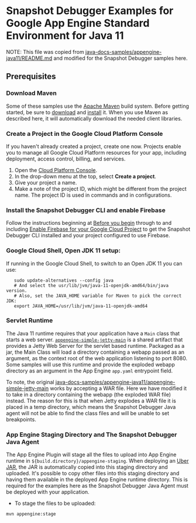 # Snapshot Debugger Examples for Google App Engine Standard Environment for Java 11

NOTE: This file was copied from
[java-docs-samples/appengine-java11/README.md](https://github.com/GoogleCloudPlatform/java-docs-samples/blob/main/appengine-java11/README.md)
and modified for the Snapshot Debugger samples here.

## Prerequisites

### Download Maven

Some of these samples use the [Apache Maven][maven] build system. Before
getting started, be sure to [download][maven-download] and
[install][maven-install] it.  When you use Maven as described here, it will
automatically download the needed client libraries.

[maven]: https://maven.apache.org
[maven-download]: https://maven.apache.org/download.cgi
[maven-install]: https://maven.apache.org/install.html

### Create a Project in the Google Cloud Platform Console

If you haven't already created a project, create one now. Projects enable you to
manage all Google Cloud Platform resources for your app, including deployment,
access control, billing, and services.

1. Open the [Cloud Platform Console][cloud-console].
1. In the drop-down menu at the top, select **Create a project**.
1. Give your project a name.
1. Make a note of the project ID, which might be different from the project
   name. The project ID is used in commands and in configurations.

[cloud-console]: https://console.cloud.google.com/

### Install the Snapshot Debugger CLI and enable Firebase

Follow the instructions beginning at [Before you
begin](../../../README.md#before-you-begin) through to and including [Enable
Firebase for your Google Cloud
Project](../../../README.md#enable-firebase-for-your-google-cloud-project) to
get the Snapshot Debugger CLI installed and your project configured to use
Firebase.

### Google Cloud Shell, Open JDK 11 setup:

If running in the Google Cloud Shell, to switch to an Open JDK 11 you can use:

```
   sudo update-alternatives --config java
   # And select the usr/lib/jvm/java-11-openjdk-amd64/bin/java version.
   # Also, set the JAVA_HOME variable for Maven to pick the correct JDK:
   export JAVA_HOME=/usr/lib/jvm/java-11-openjdk-amd64
```

### Servlet Runtime

The Java 11 runtime requires that your application have a `Main` class that
starts a web server.
[`appengine-simple-jetty-main`](appengine-simple-jetty-main) is a shared
artifact that provides a Jetty Web Server for the servlet based runtime.
Packaged as a jar, the Main Class will load a directory containing a webapp
passed as an argument, as the context root of the web application listening to
port 8080.  Some samples will use this runtime and provide the exploded webapp
directory as an argument in the App Engine `app.yaml` entrypoint field.

To note, the original
[java-docs-samples/appengine-java11/appengine-simple-jetty-main](https://github.com/GoogleCloudPlatform/java-docs-samples/tree/main/appengine-java11/appengine-simple-jetty-main)
works by accepting a WAR file. Here we have modified it to take in a directory
containing the webapp (the exploded WAR file) instead. The reason for this is
that when Jetty explodes a WAR file it is placed in a temp directory, which
means the Snapshot Debugger Java agent will not be able to find the class files
and will be unable to set breakpoints.

### App Engine Staging Directory and The Snapshot Debugger Java Agent

The App Engine Plugin will stage all the files to upload into App Engine runtime
in `${build.directory}/appengine-staging`. When deploying an [Uber
JAR](https://stackoverflow.com/questions/11947037/what-is-an-uber-jar), the JAR
is automatically copied into this staging directory and uploaded. It's possible
to copy other files into this staging directory and having them available in the
deployed App Engine runtime directory. This is required for the examples here as
the Snapshot Debugger Java Agent must be deployed with your application.

- To stage the files to be uploaded:
```
mvn appengine:stage
```
